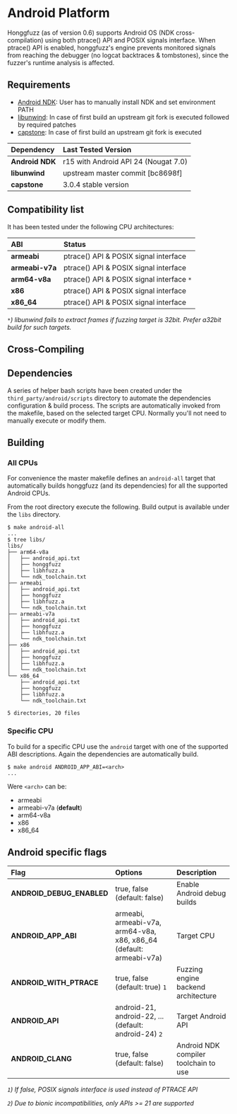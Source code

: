 # Android Platform #

Honggfuzz (as of version 0.6) supports Android OS (NDK cross-compilation) using
both ptrace() API and POSIX signals interface. When ptrace() API is enabled,
honggfuzz's engine prevents monitored signals from reaching the debugger (no
logcat backtraces & tombstones), since the fuzzer's runtime analysis is
affected.

## Requirements ##

* [Android NDK](https://developer.android.com/ndk/index.html): User has to
manually install NDK and set environment PATH
* [libunwind](http://www.nongnu.org/libunwind/download.html): In case of first
build an upstream git fork is executed followed by required patches
* [capstone](http://www.capstone-engine.org/download.html): In case of first
build an upstream git fork is executed

| **Dependency** | **Last Tested Version** |
|:-------|:-----------|
| **Android NDK** | r15 with Android API 24 (Nougat 7.0) |
| **libunwind** | upstream master commit [bc8698f] |
| **capstone** | 3.0.4 stable version |

## Compatibility list ##

It has been tested under the following CPU architectures:

| **ABI** | **Status** |
|:-------|:-----------|
| **armeabi** | ptrace() API & POSIX signal interface |
| **armeabi-v7a** | ptrace() API & POSIX signal interface |
| **arm64-v8a** | ptrace() API & POSIX signal interface `*`|
| **x86** | ptrace() API & POSIX signal interface |
| **x86_64** | ptrace() API & POSIX signal interface |

_`*`) libunwind fails to extract frames if fuzzing target is 32bit. Prefer a32bit build for such targets._


## Cross-Compiling ##
## Dependencies ##

A series of helper bash scripts have been created under the
`third_party/android/scripts` directory to automate the dependencies
configuration & build process. The scripts are automatically invoked from the
makefile, based on the selected target CPU. Normally you'll not need to manually
execute or modify them.

## Building
### All CPUs ###
For convenience the master makefile defines an `android-all` target that
automatically builds honggfuzz (and its dependencies) for all the supported
Android CPUs.

From the root directory execute the following. Build output is available under
the `libs` directory.

```
$ make android-all
...
$ tree libs/
libs/
├── arm64-v8a
│   ├── android_api.txt
│   ├── honggfuzz
│   ├── libhfuzz.a
│   └── ndk_toolchain.txt
├── armeabi
│   ├── android_api.txt
│   ├── honggfuzz
│   ├── libhfuzz.a
│   └── ndk_toolchain.txt
├── armeabi-v7a
│   ├── android_api.txt
│   ├── honggfuzz
│   ├── libhfuzz.a
│   └── ndk_toolchain.txt
├── x86
│   ├── android_api.txt
│   ├── honggfuzz
│   ├── libhfuzz.a
│   └── ndk_toolchain.txt
└── x86_64
    ├── android_api.txt
    ├── honggfuzz
    ├── libhfuzz.a
    └── ndk_toolchain.txt

5 directories, 20 files
```


### Specific CPU ###
To build for a specific CPU use the `android` target with one of the supported
ABI descriptions. Again the dependencies are automatically build.

```
$ make android ANDROID_APP_ABI=<arch>
...
```

Were `<arch>` can be:

* armeabi
* armeabi-v7a (**default**)
* arm64-v8a
* x86
* x86_64


## Android specific flags ##

| **Flag** | **Options** | **Description** |
|:----------|:------------|:----------------|
| **ANDROID_DEBUG_ENABLED** | true, false (default: false) | Enable Android debug builds |
| **ANDROID_APP_ABI** | armeabi, armeabi-v7a, arm64-v8a, x86, x86_64 (default: armeabi-v7a) | Target CPU |
| **ANDROID_WITH_PTRACE** | true, false (default: true) `1`| Fuzzing engine backend architecture |
| **ANDROID_API** | android-21, android-22, ... (default: android-24) `2` | Target Android API |
| **ANDROID_CLANG** | true, false (default: false) | Android NDK compiler toolchain to use |

_`1`) If false, POSIX signals interface is used instead of PTRACE API_

_`2`) Due to bionic incompatibilities, only APIs >= 21 are supported_
